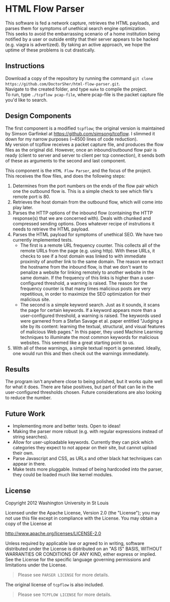 # HTML Flow Parser #

This software is fed a network capture, retrieves the HTML payloads, 
and parses them for symptoms of unethical search engine optimization.  
This seeks to avoid the embarrassing scenario of a home institution 
being notified by a user or outside entity that their server appears 
to be hacked (e.g. viagra is advertized).  By taking an active approach, 
we hope the uptime of these problems is cut drastically.

## Instructions ##
Download a copy of the repository by running the command 
`git clone https://github.com/DoctorSher/html-flow-parser.git`.  
Navigate to the created folder, and type `make` to compile the project.  
To run, type `./tcpflow pcap-file`, where pcap-file is the packet capture 
file you'd like to search.

## Design Components ##
The first component is a modified `tcpflow`; the original version is 
maintained by Simson Garfinkel at https://github.com/simsong/tcpflow. I 
slimmed it down for my narrow purposes (~4500 lines of code reduction).  
My version of tcpflow receives a packet capture file, and produces the 
flow files as the original did.  However, once an inbound/outbound flow 
pair is ready (client to server and server to client per tcp connection), 
it sends both of these as arguments to the second and last component.

This component is the `HTML Flow Parser`, and the focus of the project.  
This receives the flow files, and does the following steps:

1. Determines from the port numbers on the ends of the flow pair which one the outbound flow is.  This is a simple check to see which file's remote port is 80.  
2. Retrieves the host domain from the outbound flow, which will come into
play later.
3. Parses the HTTP options of the inbound flow (containing the HTTP 
response(s) that we are concerned with). Deals with chunked and compressed
sending options.  Does whatever recipe of instrutions it needs to retrieve 
the HTML payload.
4. Parses the HTML payload for symptoms of unethical SEO.  We have two
currently implemented tests.  
    - The first is a remote URL frequency counter.
This collects all of the remote URLs from the page (e.g. using http).
With these URLs, it checks to see if a host domain was linked to
with immediate proximity of another link to the same domain. The reason we
extract the hostname from the inbound flow, is that we don't want to penalize
a website for linking remotely to another website in the same domain.  If 
the frequency of this links is higher than a user-configured threshold,
a warning is raised.  The reason for the frequency counter is that many times
malicious posts are very repetitious, in order to maximize the SEO optimization
for their malicious site.
    - The second is a simple keyword search.  Just as it sounds, it scans the 
page for certain keywords.  If a keyword appears more than a user-configured
threshold, a warning is raised. The keywords used were garnered from a Stefan
Savage et al. paper entitled "Judging a site by its content: learning the textual, 
structural, and visual features of malicious Web pages."  In this paper, they 
used Machine Learning techniques to illuminate the most common keywords for 
malicious websites.  This seemed like a great starting point to us.
5. With all of these warnings, a simple textual report is generated. Ideally,
one would run this and then check out the warnings immediately.  

## Results ##
The program isn't anywhere close to being polished, but it works quite well
for what it does. There are false positives, but part of that can lie in the
user-configured thresholds chosen.  Future considerations are also looking
to reduce the number. 

## Future Work ##
 - Implementing more and better tests. Open to ideas!
 - Making the parser more robust (e.g. with regular expressions instead of
string searches).  
 - Allow for user-uploadable keywords. Currently they can pick which categories
they expect to not appear on their site, but cannot upload their own.
 - Parse Javascript and CSS, as URLs and other black hat techniques can appear
in there.
 - Make tests more pluggable.  Instead of being hardcoded into the parser,
they could be loaded much like kernel modules. 

## License ##
Copyright 2012 Washington University in St Louis

Licensed under the Apache License, Version 2.0 (the "License");
you may not use this file except in compliance with the License.
You may obtain a copy of the License at

   http://www.apache.org/licenses/LICENSE-2.0

Unless required by applicable law or agreed to in writing, software
distributed under the License is distributed on an "AS IS" BASIS,
WITHOUT WARRANTIES OR CONDITIONS OF ANY KIND, either express or implied.
See the License for the specific language governing permissions and
limitations under the License.

> Please see `PARSER LICENSE` for more details.

The original license of `tcpflow` is also included.

> Please see `TCPFLOW LICENSE` for more details.